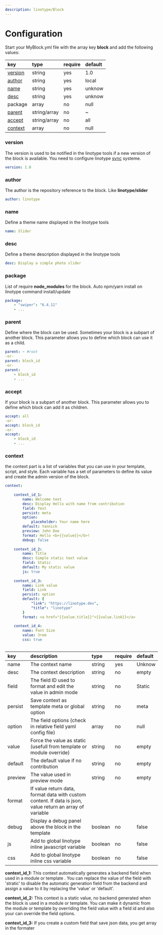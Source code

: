 ```yaml
---
description: linotype/Block
---
```


# Configuration

Start your MyBlock.yml file with the array key **block** and add the following values: 

| key | type | require | default |
| :--- | :--- | :--- | :--- |
| [version](configuration.md#version) | string | yes | 1.0 |
| [author](configuration.md#author) | string | yes | local |
| [name](configuration.md#name) | string | yes | unknow |
| [desc](configuration.md#desc) | string | yes | unknow |
| package | array | no | null |
| [parent](configuration.md#parent) | string/array | no | ~ |
| [accept](configuration.md#accept) | string/array | no | all |
| [context](configuration.md#context) | array | no | null |

### version

The version is used to be notified in the linotype tools if a new version of the block is available. You need to configure linotype [sync](../../tools/sync.md) systeme.

```yaml
version: 1.0
```

### author

The author is the repository reference to the block. Like **linotype/slider**

```yaml
author: linotype
```

### name

Define a theme name displayed in the linotype tools

```yaml
name: Slider
```

### desc

Define a theme description displayed in the linotype tools

```yaml
desc: Display a simple photo slider
```

### package

List of require **node\_modules** for the block. Auto npm/yarn install on linotype command install/update

```yaml
package:
    - "swiper": "6.4.11"
    - ...
```

### parent

Define where the block can be used. Sometimes your block is a subpart of another block. This parameter allows you to define which block can use it as a child.

```yaml
parent: ~ #root
-or-
parent: block_id
-or-
parent:
    - block_id
    - ...
```

### accept

If your block is a subpart of another block. This parameter allows you to define which block can add it as children.

```yaml
accept: all
-or-
accept: block_id
-or-
accept:
    - block_id
    - ...
```

### context

the context part is a list of variables that you can use in your template, script, and style. Each variable has a set of parameters to define its value and create the admin version of the block. 

```yaml
context:
    
    context_id_1:
        name: Welcome text
        desc: Display Hello with name from contribution
        field: Text
        persist: meta
        option:
            placeholder: Your name here
        default: Yannick
        preview: John Doe
        format: Hello <b>{{value}}</b>!
        debug: false
    
    context_id_2:
        name: Title
        desc: Simple static text value
        field: Static
        default: My static value
        js: true
        
    context_id_3:
        name: Link value
        field: Link
        persist: option
        default: {
            "link": "https://linotype.dev", 
            "title": "linotype"
        } 
        format: <a href="{{value.title}}">{{value.link}}</a>
        
    context_id_4:
        name: Font Size
        value: 3rem
        css: true
        
```

| key | description | type | require | default |
| :--- | :--- | :--- | :--- | :--- |
| name | The context name | string | yes | Unknow |
| desc | The context description | string | no | empty |
| field | The field ID used to format and edit the value in admin mode | string | no | Static |
| persist | Save context as template meta or global option | string | no | meta |
| option | The field options \(check in relative field yaml config file\) | array | no | null |
| value | Force the value as static \(usefull from template or module override\) | string | no | empty |
| default | The default value if no contribution | string | no | empty |
| preview | The value used in preview mode | string | no | empty |
| format | If value return data, format data with custom content. If data is json, value return an array of variable |  |  |  |
| debug | Display a debug panel above the block in the template | boolean | no | false |
| js | Add to global linotype inline javascript variable | boolean | no | false |
| css | Add to global linotype inline css variable | boolean | no | false |

**context\_id\_1:** This context automatically generates a backend field when used in a module or template . You can replace the value of the field with 'stratic' to disable the automatic generation field from the backend and assign a value to it by replacing the 'value' or 'default'. 

**context\_id\_2:** This context is a static value, no backend generated when the block is used in a module or template. You can make it dynamic from the module or template by overriding the field value with a field id and also your can override the field options.

**context\_id\_3:** If you create a custom field that save json data, you get array in the formater

